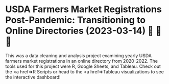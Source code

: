 # USDA Farmers Market Registrations Post-Pandemic: Transitioning to Online Directories (2023-03-14) :apple: :corn: :egg:

This was a data cleaning and analysis project examining yearly USDA farmers market registrations in an online directory from 2020-2022. The tools used for this project were R, Google Sheets, and Tableau. Check out the <a href=>R Scripts</a> or head to the <a href=>Tableau</a> visualizations to see the interactive dashboard!
